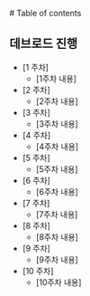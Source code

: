 ‌# Table of contents

## 데브로드 진행

* [1 주차]
    * [1주차 내용]
* [2 주차]
    * [2주차 내용]
* [3 주차]
    * [3주차 내용]
* [4 주차]
    * [4주차 내용]
* [5 주차]
    * [5주차 내용]
* [6 주차]
    * [6주차 내용]
* [7 주차]
    * [7주차 내용]
* [8 주차]
    * [8주차 내용]
* [9 주차]
    * [9주차 내용]
* [10 주차]
    * [10주차 내용]